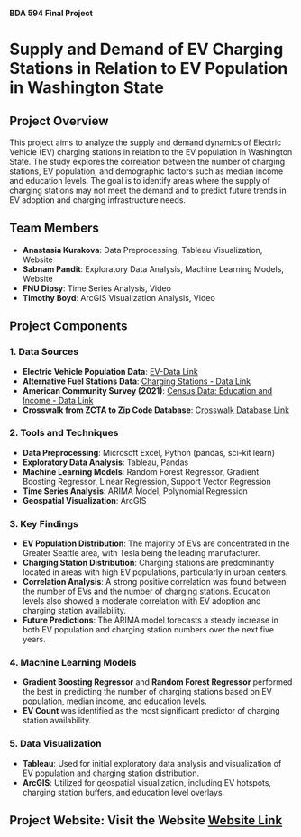 **BDA 594 Final Project**

# Supply and Demand of EV Charging Stations in Relation to EV Population in Washington State

## Project Overview

This project aims to analyze the supply and demand dynamics of Electric Vehicle (EV) charging stations in relation to the EV population in Washington State. The study explores the correlation between the number of charging stations, EV population, and demographic factors such as median income and education levels. The goal is to identify areas where the supply of charging stations may not meet the demand and to predict future trends in EV adoption and charging infrastructure needs.

## Team Members

- **Anastasia Kurakova**: Data Preprocessing, Tableau Visualization, Website
- **Sabnam Pandit**: Exploratory Data Analysis, Machine Learning Models, Website
- **FNU Dipsy**: Time Series Analysis, Video
- **Timothy Boyd**: ArcGIS Visualization Analysis, Video

## Project Components

### 1. Data Sources
- **Electric Vehicle Population Data**: [EV-Data Link](https://data.wa.gov/Transportation/Electric-Vehicle-Population-Data/f6w7-q2d2/about_data)
- **Alternative Fuel Stations Data**: [Charging Stations - Data Link](https://afdc.energy.gov/data)
- **American Community Survey (2021)**: [Census Data: Education and Income - Data Link](https://www.census.gov/data.html)
- **Crosswalk from ZCTA to Zip Code Database**: [Crosswalk Database Link](https://udsmapper.org/zip-code-to-zcta-crosswalk/)

### 2. Tools and Techniques
- **Data Preprocessing**: Microsoft Excel, Python (pandas, sci-kit learn)
- **Exploratory Data Analysis**: Tableau, Pandas
- **Machine Learning Models**: Random Forest Regressor, Gradient Boosting Regressor, Linear Regression, Support Vector Regression
- **Time Series Analysis**: ARIMA Model, Polynomial Regression
- **Geospatial Visualization**: ArcGIS

### 3. Key Findings
- **EV Population Distribution**: The majority of EVs are concentrated in the Greater Seattle area, with Tesla being the leading manufacturer.
- **Charging Station Distribution**: Charging stations are predominantly located in areas with high EV populations, particularly in urban centers.
- **Correlation Analysis**: A strong positive correlation was found between the number of EVs and the number of charging stations. Education levels also showed a moderate correlation with EV adoption and charging station availability.
- **Future Predictions**: The ARIMA model forecasts a steady increase in both EV population and charging station numbers over the next five years.

### 4. Machine Learning Models
- **Gradient Boosting Regressor** and **Random Forest Regressor** performed the best in predicting the number of charging stations based on EV population, median income, and education levels.
- **EV Count** was identified as the most significant predictor of charging station availability.

### 5. Data Visualization
- **Tableau**: Used for initial exploratory data analysis and visualization of EV population and charging station distribution.
- **ArcGIS**: Utilized for geospatial visualization, including EV hotspots, charging station buffers, and education level overlays.

## Project Website: Visit the Website [Website Link](https://sites.google.com/sdsu.edu/ev-chargingstations/home?authuser=1)
